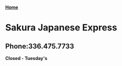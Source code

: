**[Home](https://chuckbyrum2.github.io/)** <br>

# Sakura Japanese Express
## Phone:336.475.7733

**Closed - Tuesday's**
